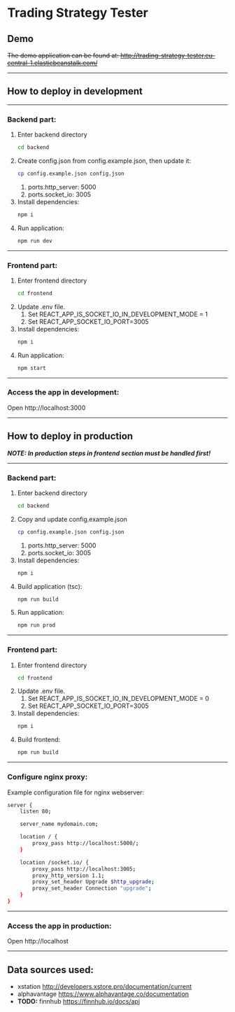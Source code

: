 # Trading Strategy Tester

## Demo

~~The demo application can be found at: http://trading-strategy-tester.eu-central-1.elasticbeanstalk.com/~~

---

## How to deploy in development

---

### Backend part:

1. Enter backend directory
   ```bash
   cd backend
   ```
2. Create config.json from config.example.json, then update it:
   ```bash
   cp config.example.json config.json
   ```
   1. ports.http_server: 5000
   2. ports.socket_io: 3005
3. Install dependencies:
    ```bash 
    npm i 
    ```
4. Run application:
    ```bash
    npm run dev
    ```

---

### Frontend part:

1. Enter frontend directory
   ```bash
   cd frontend
   ```
2. Update .env file. 
   1. Set REACT_APP_IS_SOCKET_IO_IN_DEVELOPMENT_MODE = 1
   2. Set REACT_APP_SOCKET_IO_PORT=3005
3. Install dependencies:
    ```bash
    npm i
    ```
4. Run application:
   ```bash
   npm start
   ```

---

### Access the app in development:

Open http://localhost:3000

---

## How to deploy in production

**_NOTE: In production steps in frontend section must be handled first!_**

---

### Backend part:

1. Enter backend directory
   ```bash
   cd backend
   ```
2. Copy and update config.example.json
   ```bash
   cp config.example.json config.json
   ```
   1. ports.http_server: 5000
   2. ports.socket_io: 3005
3. Install dependencies:
    ```bash 
    npm i 
    ```
4. Build application (tsc):
   ```bash
   npm run build
   ```
5. Run application:
    ```bash
    npm run prod
    ```

---

### Frontend part:

1. Enter frontend directory
   ```bash
   cd frontend
   ```
2. Update .env file. 
   1. Set REACT_APP_IS_SOCKET_IO_IN_DEVELOPMENT_MODE = 0
   2. Set REACT_APP_SOCKET_IO_PORT=3005
3. Install dependencies:
   ```bash
   npm i
   ```
4. Build frontend:
   ```bash
   npm run build
   ```

---

### Configure nginx proxy:

Example configuration file for nginx webserver:
```bash
server {
    listen 80;

    server_name mydomain.com;

    location / {
        proxy_pass http://localhost:5000/;
    }

    location /socket.io/ {
        proxy_pass http://localhost:3005;
        proxy_http_version 1.1;
        proxy_set_header Upgrade $http_upgrade;
        proxy_set_header Connection "upgrade";
    }
}
```

---

### Access the app in production:

Open http://localhost

---

## Data sources used:
- xstation http://developers.xstore.pro/documentation/current
- alphavantage https://www.alphavantage.co/documentation
- **TODO:** finnhub https://finnhub.io/docs/api